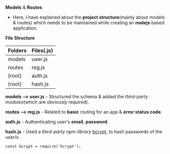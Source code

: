 **Models** & **Routes**
- Here, I have explained about the **project structure**(mainly about models & routes) which needs to be maintained while creating an **nodejs** based application.

**File Structure**

| Folders  | Files(.js) |
| -------- | -------------|
| models  | user.js |
| routes  | reg.js  |
| {root}  | auth.js |
| {root}  | hash.js |    

**models --> user.js** - Structured the schema & added the *third-party modules*(which are obviously required).


**routes --> reg.js** - Related to **basic** routing for an app & **error status code**.


**auth.js** - Authenticating user's **email**, **password**.


**hash.js** - Used a *third-party npm-library* [bcrypt](https://www.npmjs.com/package/bcrypt), to hash passwords of the user/s.

```
const bcrypt = require('bcrypt');
```